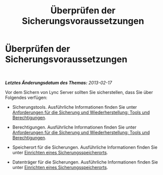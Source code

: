 ﻿---
title: Überprüfen der Sicherungsvoraussetzungen
TOCTitle: Überprüfen der Sicherungsvoraussetzungen
ms:assetid: 17f8e00a-f970-4e94-b5a4-c18d97ad641a
ms:mtpsurl: https://technet.microsoft.com/de-de/library/Hh202165(v=OCS.15)
ms:contentKeyID: 52056290
ms.date: 05/19/2016
mtps_version: v=OCS.15
ms.translationtype: HT
---

# Überprüfen der Sicherungsvoraussetzungen

 

_**Letztes Änderungsdatum des Themas:** 2013-02-17_

Vor dem Sichern von Lync Server sollten Sie sicherstellen, dass Sie über Folgendes verfügen:

  - Sicherungstools. Ausführliche Informationen finden Sie unter [Anforderungen für die Sicherung und Wiederherstellung: Tools und Berechtigungen](lync-server-2013-backup-and-restoration-requirements-tools-and-permissions.md).

  - Berechtigungen. Ausführliche Informationen finden Sie unter [Anforderungen für die Sicherung und Wiederherstellung: Tools und Berechtigungen](lync-server-2013-backup-and-restoration-requirements-tools-and-permissions.md).

  - Speicherort für die Sicherungen. Ausführliche Informationen finden Sie unter [Einrichten eines Sicherungsspeicherorts](lync-server-2013-setting-up-a-backup-location.md).

  - Datenträger für die Sicherungen. Ausführliche Informationen finden Sie unter [Einrichten eines Sicherungsspeicherorts](lync-server-2013-setting-up-a-backup-location.md).

